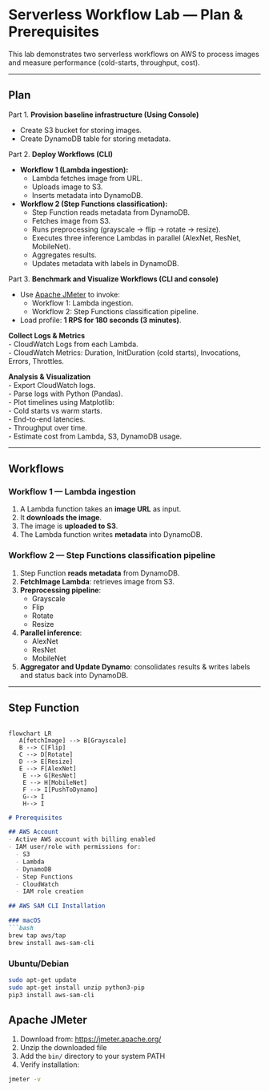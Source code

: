 # Serverless Workflow Lab — Plan & Prerequisites

This lab demonstrates two serverless workflows on AWS to process images and measure performance (cold-starts, throughput, cost).  

---

## Plan

Part 1. **Provision baseline infrastructure (Using Console)**  
   - Create S3 bucket for storing images.  
   - Create DynamoDB table for storing metadata.  

Part 2. **Deploy Workflows (CLI)**  
   - **Workflow 1 (Lambda ingestion):**  
     - Lambda fetches image from URL.  
     - Uploads image to S3.  
     - Inserts metadata into DynamoDB.  
   - **Workflow 2 (Step Functions classification):**  
     - Step Function reads metadata from DynamoDB.  
     - Fetches image from S3.  
     - Runs preprocessing (grayscale → flip → rotate → resize).  
     - Executes three inference Lambdas in parallel (AlexNet, ResNet, MobileNet).  
     - Aggregates results.  
     - Updates metadata with labels in DynamoDB.  
  

Part 3. **Benchmark and Visualize Workflows (CLI and console)**  
   - Use [Apache JMeter](https://jmeter.apache.org/) to invoke:  
     - Workflow 1: Lambda ingestion.  
     - Workflow 2: Step Functions classification pipeline.  
   - Load profile: **1 RPS for 180 seconds (3 minutes)**.  

   **Collect Logs & Metrics**  
      - CloudWatch Logs from each Lambda.  
      - CloudWatch Metrics: Duration, InitDuration (cold starts), Invocations, Errors, Throttles.  

   **Analysis & Visualization**  
      - Export CloudWatch logs.  
      - Parse logs with Python (Pandas).  
      - Plot timelines using Matplotlib:  
      - Cold starts vs warm starts.  
      - End-to-end latencies.  
      - Throughput over time.  
      - Estimate cost from Lambda, S3, DynamoDB usage.  

---

## Workflows

### Workflow 1 — Lambda ingestion
1. A Lambda function takes an **image URL** as input.  
2. It **downloads the image**.  
3. The image is **uploaded to S3**.  
4. The Lambda function writes **metadata** into DynamoDB.  

### Workflow 2 — Step Functions classification pipeline
1. Step Function **reads metadata** from DynamoDB.  
2. **FetchImage Lambda**: retrieves image from S3.  
3. **Preprocessing pipeline**:  
   - Grayscale  
   - Flip  
   - Rotate  
   - Resize  
4. **Parallel inference**:  
   - AlexNet  
   - ResNet  
   - MobileNet  
5. **Aggregator and Update Dynamo**: consolidates results &  writes labels and status back into DynamoDB.

---

## Step Function

``` mermaid

flowchart LR
   A[fetchImage] --> B[Grayscale]
   B --> C[Flip]
   C --> D[Rotate]
   D --> E[Resize]
   E --> F[AlexNet]
    E --> G[ResNet]
    E --> H[MobileNet]
    F --> I[PushToDynamo]
    G--> I
    H--> I

```




```markdown
# Prerequisites

## AWS Account
- Active AWS account with billing enabled
- IAM user/role with permissions for:
  - S3
  - Lambda
  - DynamoDB
  - Step Functions
  - CloudWatch
  - IAM role creation

## AWS SAM CLI Installation

### macOS
```bash
brew tap aws/tap
brew install aws-sam-cli
```

### Ubuntu/Debian
```bash
sudo apt-get update
sudo apt-get install unzip python3-pip
pip3 install aws-sam-cli
```

## Apache JMeter
1. Download from: https://jmeter.apache.org/
2. Unzip the downloaded file
3. Add the `bin/` directory to your system PATH
4. Verify installation:
```bash
jmeter -v
```
```